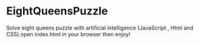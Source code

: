 # EightQueensPuzzle
Solve eight queens puzzle with artificial intelligence (JavaScript , Html and CSS)
open index.html in your browser then enjoy!
